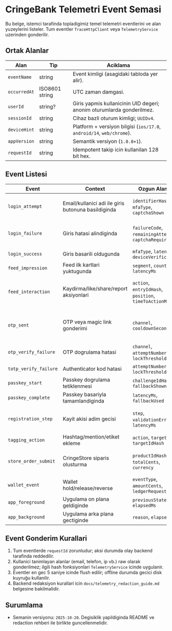 # CringeBank Telemetri Event Semasi

Bu belge, istemci tarafinda topladigimiz temel telemetri eventlerini ve alan yuzeylerini listeler. Tum eventler `TraceHttpClient` veya `TelemetryService` uzerinden gonderilir.

## Ortak Alanlar

| Alan | Tip | Aciklama |
| --- | --- | --- |
| `eventName` | string | Event kimligi (asagidaki tabloda yer alir). |
| `occurredAt` | ISO8601 string | UTC zaman damgasi. |
| `userId` | string? | Giris yapmis kullanicinin UID degeri; anonim oturumlarda gonderilmez. |
| `sessionId` | string | Cihaz bazli oturum kimligi; `UUIDv4`. |
| `deviceHint` | string | Platform + versiyon bilgisi (`ios/17.0`, `android/14`, `web/chrome`). |
| `appVersion` | string | Semantik versiyon (`1.0.0+1`). |
| `requestId` | string | Idempotent takip icin kullanilan 128 bit hex. |

## Event Listesi

| Event | Context | Ozgun Alanlar | PII/Redaction |
| --- | --- | --- | --- |
| `login_attempt` | Email/kullanici adi ile giris butonuna basildiginda | `identifierHash`, `mfaType`, `captchaShown` | `identifierHash` SHA-256 ile maskelenir; raw deger tutulmaz. |
| `login_failure` | Giris hatasi alindiginda | `failureCode`, `remainingAttempts`, `captchaRequired` | Kodlar backend hata sozlugu ile sinirli; metin gonderilmez. |
| `login_success` | Giris basarili oldugunda | `mfaType`, `latencyMs`, `deviceVerification` | PII icermez. |
| `feed_impression` | Feed ilk kartlari yuktugunda | `segment`, `count`, `latencyMs` | PII icermez. |
| `feed_interaction` | Kaydirma/like/share/report aksiyonlari | `action`, `entryIdHash`, `position`, `timeToActionMs` | `entryIdHash` SHA-256; rapor sebebi sozluk ID'si olarak gelir. |
| `otp_sent` | OTP veya magic link gonderimi | `channel`, `cooldownSeconds` | Kanal bilgisi (sms/email); kullanici identifiersiz raporlanir. |
| `otp_verify_failure` | OTP dogrulama hatasi | `channel`, `attemptNumber`, `lockThreshold` | PII yok. |
| `totp_verify_failure` | Authenticator kod hatasi | `attemptNumber`, `lockThreshold` | PII yok. |
| `passkey_start` | Passkey dogrulama tetiklenmesi | `challengeIdHash`, `fallbackShown` | `challengeIdHash` SHA-256. |
| `passkey_complete` | Passkey basariyla tamamlandiginda | `latencyMs`, `fallbackUsed` | PII yok. |
| `registration_step` | Kayit akisi adim gecisi | `step`, `validationErrors`, `latencyMs` | Hata kodlistesi ID bazlidir; serbest metin yok. |
| `tagging_action` | Hashtag/mention/etiket ekleme | `action`, `targetType`, `targetIdHash` | Tum kimlikler hashlenir. |
| `store_order_submit` | CringeStore siparis olusturma | `productIdHash`, `totalCents`, `currency` | Para degerleri sayi olarak; musteri kimligi hashlenir. |
| `wallet_event` | Wallet hold/release/reverse | `eventType`, `amountCents`, `ledgerRequestId` | PII yok. |
| `app_foreground` | Uygulama on plana geldiginde | `previousState`, `elapsedMs` | PII yok. |
| `app_background` | Uygulama arka plana gectiginde | `reason`, `elapsedMs` | PII yok. |

## Event Gonderim Kurallari

1. Tum eventlerde `requestId` zorunludur; aksi durumda olay backend tarafinda reddedilir.
2. Kullanici tanimlayan alanlar (email, telefon, ip vb.) raw olarak gonderilmez; ilgili hash fonksiyonlari `TelemetryService` icinde uygulanir.
3. Eventler en gec 5 saniye icinde flush edilir; offline durumda gecici disk kuyruğu kullanilir.
4. Backend redaksiyon kurallari icin `docs/telemetry_redaction_guide.md` belgesine bakilmalidir.

## Surumlama

- Semanin versiyonu: `2025-10-20`. Degisiklik yapildiginda README ve redaction rehberi ile birlikte guncellenmelidir.
